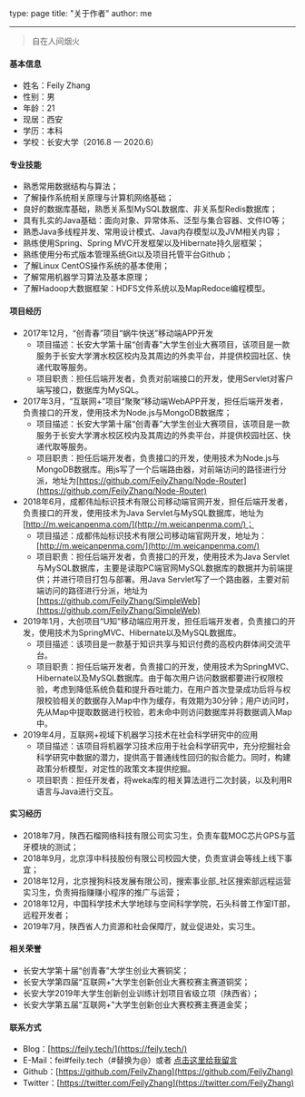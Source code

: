 type: page
title: "关于作者"
author: me

---

> 自在人间烟火

#### 基本信息

+ 姓名：Feily Zhang
+ 性别：男
+ 年龄：21
+ 现居：西安
+ 学历：本科
+ 学校：长安大学（2016.8 — 2020.6）

#### 专业技能

+ 熟悉常用数据结构与算法；
+ 了解操作系统相关原理与计算机网络基础；
+ 良好的数据库基础，熟悉关系型MySQL数据库、非关系型Redis数据库；
+ 具有扎实的Java基础：面向对象、异常体系、泛型与集合容器、文件IO等；
+ 熟悉Java多线程并发、常用设计模式、Java内存模型以及JVM相关内容；
+ 熟练使用Spring、Spring MVC开发框架以及Hibernate持久层框架；
+ 熟练使用分布式版本管理系统Git以及项目托管平台Github；
+ 了解Linux CentOS操作系统的基本使用；
+ 了解常用机器学习算法及基本原理；
+ 了解Hadoop大数据框架：HDFS文件系统以及MapRedoce编程模型。

#### 项目经历

+ 2017年12月，“创青春”项目“蜗牛快送”移动端APP开发
  - 项目描述：长安大学第十届“创青春”大学生创业大赛项目，该项目是一款服务于长安大学渭水校区校内及其周边的外卖平台，并提供校园社区、快递代取等服务。
  - 项目职责：担任后端开发者，负责对前端接口的开发，使用Servlet对客户端写接口，数据库为MySQL。
+ 2017年3月，“互联网+”项目“聚聚”移动端WebAPP开发，担任后端开发者，负责接口的开发，使用技术为Node.js与MongoDB数据库；
  - 项目描述：长安大学第十届“创青春”大学生创业大赛项目，该项目是一款服务于长安大学渭水校区校内及其周边的外卖平台，并提供校园社区、快递代取等服务。
  - 项目职责：担任后端开发者，负责接口的开发，使用技术为Node.js与MongoDB数据库。用js写了一个后端路由器，对前端访问的路径进行分派，地址为[https://github.com/FeilyZhang/Node-Router](https://github.com/FeilyZhang/Node-Router)
+ 2018年6月，成都伟灿标识技术有限公司移动端官网开发，担任后端开发者，负责接口的开发，使用技术为Java Servlet与MySQL数据库，地址为[http://m.weicanpenma.com/](http://m.weicanpenma.com/)；
  - 项目描述：成都伟灿标识技术有限公司移动端官网开发，地址为：[http://m.weicanpenma.com/](http://m.weicanpenma.com/)
  - 项目职责：担任后端开发者，负责接口的开发，使用技术为Java Servlet与MySQL数据库，主要是读取PC端官网MySQL数据库的数据并为前端提供；并进行项目打包与部署。用Java Servlet写了一个路由器，主要对前端访问的路径进行分派，地址为[https://github.com/FeilyZhang/SimpleWeb](https://github.com/FeilyZhang/SimpleWeb)
+ 2019年1月，大创项目“U知”移动端应用开发，担任后端开发者，负责接口的开发，使用技术为SpringMVC、Hibernate以及MySQL数据库。
  - 项目描述：该项目是一款基于知识共享与知识付费的高校内群体间交流平台。
  - 项目职责：担任后端开发者，负责接口的开发，使用技术为SpringMVC、Hibernate以及MySQL数据库。由于每次用户访问数据都要进行权限校验，考虑到降低系统负载和提升吞吐能力，在用户首次登录成功后将与权限校验相关的数据存入Map中作为缓存，有效期为30分钟；用户访问时，先从Map中提取数据进行校验，若未命中则访问数据库并将数据调入Map中。
+ 2019年4月，互联网+视域下机器学习技术在社会科学研究中的应用
  - 项目描述：该项目将机器学习技术应用于社会科学研究中，充分挖掘社会科学研究中数据的潜力，提供高于普通线性回归的拟合能力。同时，构建政策分析模型，对定性的政策文本提供挖掘。
  - 项目职责：担任开发者，将weka库的相关算法进行二次封装，以及利用R语言与Java进行交互。

#### 实习经历

+ 2018年7月，陕西石榴网络科技有限公司实习生，负责车载MOC芯片GPS与蓝牙模块的测试；
+ 2018年9月，北京淳中科技股份有限公司校园大使，负责宣讲会等线上线下事宜；
+ 2018年12月，北京搜狗科技发展有限公司，搜索事业部_社区搜索部远程运营实习生，负责拇指赚赚小程序的推广与运营；
+ 2018年12月，中国科学技术大学地球与空间科学学院，石头科普工作室IT部，远程开发者；
+ 2019年7月，陕西省人力资源和社会保障厅，就业促进处，实习生。

#### 相关荣誉

+ 长安大学第十届“创青春”大学生创业大赛铜奖；
+ 长安大学第四届“互联网+”大学生创新创业大赛校赛主赛道铜奖；
+ 长安大学2019年大学生创新创业训练计划项目省级立项（陕西省）；
+ 长安大学第五届“互联网+”大学生创新创业大赛校赛主赛道金奖；

#### 联系方式 

+ Blog：[https://feily.tech/](https://feily.tech/)
+ E-Mail：fei#feily.tech（#替换为@）或者 [点击这里给我留言](http://mail.qq.com/cgi-bin/qm_share?t=qm_mailme&email=IUdESBUWExcTFGFHTllMQEhND0JOTA)
+ Github：[https://github.com/FeilyZhang](https://github.com/FeilyZhang)
+ Twitter：[https://twitter.com/FeilyZhang](https://twitter.com/FeilyZhang)